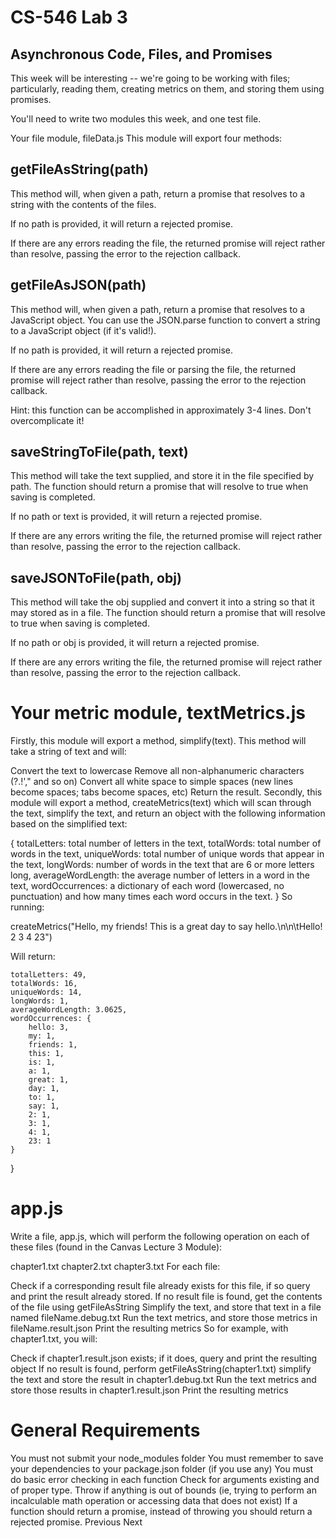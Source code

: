 # CS-546 Lab 3

## Asynchronous Code, Files, and Promises

This week will be interesting -- we're going to be working with files; particularly, reading them, creating metrics on them, and storing them using promises.

You'll need to write two modules this week, and one test file.

Your file module, fileData.js
This module will export four methods:

## getFileAsString(path)

This method will, when given a path, return a promise that resolves to a string with the contents of the files.

If no path is provided, it will return a rejected promise.

If there are any errors reading the file, the returned promise will reject rather than resolve, passing the error to the rejection callback.

## getFileAsJSON(path)

This method will, when given a path, return a promise that resolves to a JavaScript object. You can use the JSON.parse function to convert a string to a JavaScript object (if it's valid!).

If no path is provided, it will return a rejected promise.

If there are any errors reading the file or parsing the file, the returned promise will reject rather than resolve, passing the error to the rejection callback.

Hint: this function can be accomplished in approximately 3-4 lines. Don't overcomplicate it!

## saveStringToFile(path, text)

This method will take the text supplied, and store it in the file specified by path. The function should return a promise that will resolve to true when saving is completed.

If no path or text is provided, it will return a rejected promise.

If there are any errors writing the file, the returned promise will reject rather than resolve, passing the error to the rejection callback.

## saveJSONToFile(path, obj)

This method will take the obj supplied and convert it into a string so that it may stored as in a file. The function should return a promise that will resolve to true when saving is completed.

If no path or obj is provided, it will return a rejected promise.

If there are any errors writing the file, the returned promise will reject rather than resolve, passing the error to the rejection callback.

# Your metric module, textMetrics.js

Firstly, this module will export a method, simplify(text). This method will take a string of text and will:

Convert the text to lowercase
Remove all non-alphanumeric characters (?.!'," and so on)
Convert all white space to simple spaces (new lines become spaces; tabs become spaces, etc)
Return the result.
Secondly, this module will export a method, createMetrics(text) which will scan through the text, simplify the text, and return an object with the following information based on the simplified text:

{
    totalLetters: total number of letters in the text,
    totalWords: total number of words in the text,
    uniqueWords: total number of unique words that appear in the text,
    longWords: number of words in the text that are 6 or more letters long,
    averageWordLength: the average number of letters in a word in the text,
    wordOccurrences: a dictionary of each word (lowercased, no punctuation) and how many times each word occurs in the text.
 }
So running:

createMetrics("Hello, my friends! This is a great day to say hello.\n\n\tHello! 2 3 4 23")

Will return:

    totalLetters: 49,
    totalWords: 16,
    uniqueWords: 14,
    longWords: 1,
    averageWordLength: 3.0625,
    wordOccurrences: {
        hello: 3,
        my: 1,
        friends: 1,
        this: 1,
        is: 1,
        a: 1,
        great: 1,
        day: 1,
        to: 1,
        say: 1,
        2: 1,
        3: 1, 
        4: 1,
        23: 1
    }
}   

# app.js

Write a file, app.js, which will perform the following operation on each of these files (found in the Canvas Lecture 3 Module):

chapter1.txt
chapter2.txt
chapter3.txt
For each file:

Check if a corresponding result file already exists for this file, if so query and print the result already stored.
If no result file is found, get the contents of the file using getFileAsString
Simplify the text, and store that text in a file named fileName.debug.txt
Run the text metrics, and store those metrics in fileName.result.json
Print the resulting metrics
So for example, with chapter1.txt, you will:

Check if chapter1.result.json exists; if it does, query and print the resulting object
If no result is found, perform getFileAsString(chapter1.txt)
simplify the text and store the result in chapter1.debug.txt
Run the text metrics and store those results in chapter1.result.json
Print the resulting metrics

# General Requirements

You must not submit your node_modules folder
You must remember to save your dependencies to your package.json folder (if you use any)
You must do basic error checking in each function
Check for arguments existing and of proper type.
Throw if anything is out of bounds (ie, trying to perform an incalculable math operation or accessing data that does not exist)
If a function should return a promise, instead of throwing you should return a rejected promise.
Previous Next
